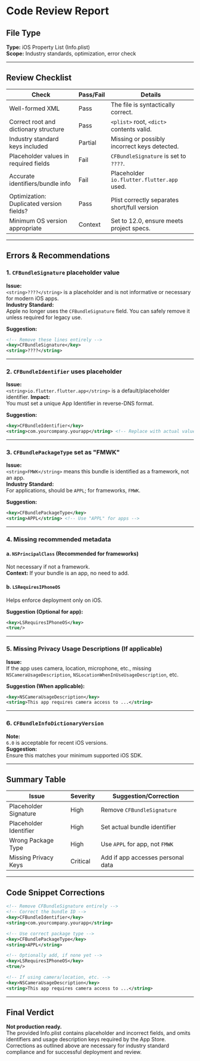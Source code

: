 # Code Review Report

## File Type  
**Type:** iOS Property List (Info.plist)  
**Scope:** Industry standards, optimization, error check

---

## Review Checklist  

| Check                                      | Pass/Fail | Details                                     |
|---------------------------------------------|-----------|---------------------------------------------|
| Well-formed XML                            | Pass      | The file is syntactically correct.          |
| Correct root and dictionary structure       | Pass      | `<plist>` root, `<dict>` contents valid.    |
| Industry standard keys included             | Partial   | Missing or possibly incorrect keys detected.|
| Placeholder values in required fields       | Fail      | `CFBundleSignature` is set to `????`.       |
| Accurate identifiers/bundle info            | Fail      | Placeholder `io.flutter.flutter.app` used.  |
| Optimization: Duplicated version fields?    | Pass      | Plist correctly separates short/full version|
| Minimum OS version appropriate              | Context   | Set to 12.0, ensure meets project specs.    |

---

## Errors & Recommendations

### 1. `CFBundleSignature` placeholder value

**Issue:**  
`<string>????</string>` is a placeholder and is not informative or necessary for modern iOS apps.  
**Industry Standard:**  
Apple no longer uses the `CFBundleSignature` field. You can safely remove it unless required for legacy use.

**Suggestion:**  
```xml
<!-- Remove these lines entirely -->
<key>CFBundleSignature</key>
<string>????</string>
```

---

### 2. `CFBundleIdentifier` uses placeholder

**Issue:**  
`<string>io.flutter.flutter.app</string>` is a default/placeholder identifier.
**Impact:**  
You must set a unique App Identifier in reverse-DNS format.

**Suggestion:**  
```xml
<key>CFBundleIdentifier</key>
<string>com.yourcompany.yourapp</string> <!-- Replace with actual value -->
```

---

### 3. `CFBundlePackageType` set as "FMWK"

**Issue:**  
`<string>FMWK</string>` means this bundle is identified as a framework, not an app.  
**Industry Standard:**  
For applications, should be `APPL`; for frameworks, `FMWK`.

**Suggestion:**  
```xml
<key>CFBundlePackageType</key>
<string>APPL</string> <!-- Use "APPL" for apps -->
```

---

### 4. Missing recommended metadata

#### a. `NSPrincipalClass` (Recommended for frameworks)
Not necessary if not a framework.  
**Context:** If your bundle is an app, no need to add.

#### b. `LSRequiresIPhoneOS`
Helps enforce deployment only on iOS.

**Suggestion (Optional for app):**
```xml
<key>LSRequiresIPhoneOS</key>
<true/>
```

---

### 5. Missing Privacy Usage Descriptions (If applicable)

**Issue:**  
If the app uses camera, location, microphone, etc., missing `NSCameraUsageDescription`, `NSLocationWhenInUseUsageDescription`, etc.

**Suggestion (When applicable):**
```xml
<key>NSCameraUsageDescription</key>
<string>This app requires camera access to ...</string>
```

---

### 6. `CFBundleInfoDictionaryVersion`
**Note:**  
`6.0` is acceptable for recent iOS versions.  
**Suggestion:**  
Ensure this matches your minimum supported iOS SDK.

---

## Summary Table

| Issue                    | Severity   | Suggestion/Correction                                    |
|--------------------------|------------|----------------------------------------------------------|
| Placeholder Signature    | High       | Remove `CFBundleSignature`                               |
| Placeholder Identifier   | High       | Set actual bundle identifier                             |
| Wrong Package Type       | High       | Use `APPL` for app, not `FMWK`                           |
| Missing Privacy Keys     | Critical   | Add if app accesses personal data                        |

---

## Code Snippet Corrections

```xml
<!-- Remove CFBundleSignature entirely -->
<!-- Correct the bundle ID -->
<key>CFBundleIdentifier</key>
<string>com.yourcompany.yourapp</string>

<!-- Use correct package type -->
<key>CFBundlePackageType</key>
<string>APPL</string>

<!-- Optionally add, if none yet -->
<key>LSRequiresIPhoneOS</key>
<true/>

<!-- If using camera/location, etc. -->
<key>NSCameraUsageDescription</key>
<string>This app requires camera access to ...</string>
```

---

## Final Verdict

**Not production ready.**  
The provided Info.plist contains placeholder and incorrect fields, and omits identifiers and usage description keys required by the App Store. Corrections as outlined above are necessary for industry standard compliance and for successful deployment and review.